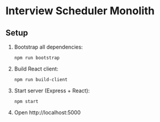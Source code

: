# Interview Scheduler Monolith

## Setup

1. Bootstrap all dependencies:
   ```
   npm run bootstrap
   ```

2. Build React client:
   ```
   npm run build-client
   ```

3. Start server (Express + React):
   ```
   npm start
   ```

4. Open http://localhost:5000
